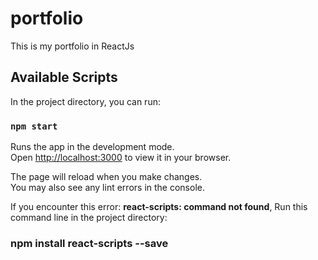 # portfolio
This is my portfolio in ReactJs

## Available Scripts

In the project directory, you can run:

### `npm start`

Runs the app in the development mode.\
Open [http://localhost:3000](http://localhost:3000) to view it in your browser.

The page will reload when you make changes.\
You may also see any lint errors in the console.

If you encounter this error: **react-scripts: command not found**, Run this command line in the project directory:
### npm install react-scripts --save
